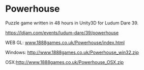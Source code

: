 # Powerhouse
Puzzle game written in 48 hours in Unity3D for Ludum Dare 39.

https://ldjam.com/events/ludum-dare/39/powerhouse

WEB GL: www.1888games.co.uk/Powerhouse/index.html

Windows: http://www.1888games.co.uk/Powerhouse_win32.zip

OSX:http://www.1888games.co.uk/Powerhouse_OSX.zip

